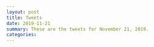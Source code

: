 ```yaml
---
layout: post
title: Tweets
date: 2019-11-21
summary: These are the tweets for November 21, 2019.
categories:
---
```


